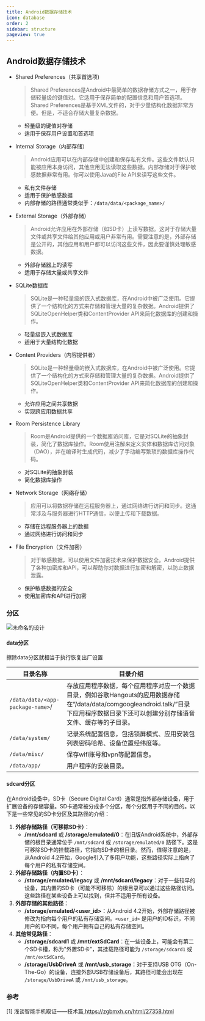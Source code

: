 ```yaml
---
title: Android数据存储技术
icon: database
order: 2
sidebar: structure
pageview: true
---
```


## Android数据存储技术

- Shared Preferences（共享首选项)
  
  > Shared Preferences是Android中最简单的数据存储方式之一，用于存储轻量级的键值对。它适用于保存简单的配置信息和用户首选项。Shared Preferences是基于XML文件的，对于少量结构化数据非常方便。但是，不适合存储大量复杂数据。

  - 轻量级的键值对存储
  - 适用于保存用户设置和首选项
  
- Internal Storage（内部存储）
  
  > Android应用可以在内部存储中创建和保存私有文件。这些文件默认只能被应用本身访问，其他应用无法读取这些数据。内部存储对于保护敏感数据非常有用。你可以使用Java的File API来读写这些文件。

  - 私有文件存储
  - 适用于保护敏感数据
  - 内部存储的路径通常类似于：`/data/data/<package_name>/`
  
- External Storage（外部存储）
  
  > Android允许应用在外部存储（如SD卡）上读写数据。这对于存储大量文件或共享文件给其他应用或用户非常有用。需要注意的是，外部存储是公开的，其他应用和用户都可以访问这些文件，因此要谨慎处理敏感数据。

  - 外部存储器上的读写
  - 适用于存储大量或共享文件
  
- SQLite数据库
  
  > SQLite是一种轻量级的嵌入式数据库，在Android中被广泛使用。它提供了一个结构化的方式来存储和管理大量的复杂数据。Android提供了SQLiteOpenHelper类和ContentProvider API来简化数据库的创建和操作。

  - 轻量级嵌入式数据库
  - 适用于大量结构化数据
  
- Content Providers（内容提供者）
  
  > SQLite是一种轻量级的嵌入式数据库，在Android中被广泛使用。它提供了一个结构化的方式来存储和管理大量的复杂数据。Android提供了SQLiteOpenHelper类和ContentProvider API来简化数据库的创建和操作。

  - 允许应用之间共享数据
  - 实现跨应用数据共享
  
- Room Persistence Library
  
  > Room是Android提供的一个数据库访问库，它是对SQLite的抽象封装，简化了数据库操作。Room使用注解来定义实体和数据库访问对象（DAO），并在编译时生成代码，减少了手动编写繁琐的数据库操作代码。

  - 对SQLite的抽象封装
  - 简化数据库操作
  
- Network Storage（网络存储）
  
  > 应用可以将数据存储在远程服务器上，通过网络进行访问和同步。这通常涉及与服务器进行HTTP通信，以便上传和下载数据。

  - 存储在远程服务器上的数据
  - 通过网络进行访问和同步
  
- File Encryption（文件加密）
  
  > 对于敏感数据，可以使用文件加密技术来保护数据安全。Android提供了各种加密库和API，可以帮助你对数据进行加密和解密，以防止数据泄露。
  
  - 保护敏感数据的安全
  - 使用加密库和API进行加密

### 分区

![未命名的设计](https://bu.dusays.com/2023/07/29/64c5249b5a414.png)

#### data分区

擦除data分区就相当于执行恢复出厂设置

| 目录名称                       | 目录介绍                                                     |
| ------------------------------ | ------------------------------------------------------------ |
| `/data/data/<app-package-name>`/ | 存放应用程序数据，每个应用程序对应一个数据目录，例如谷歌Hangouts的应用数据存储在“/data/data/comgoogleandroid.talk/”目录下应用程序数据目录下还可以创建分别存储语音文件、缓存等的子目录。 |
| `/data/system/`                  | 记录系统配置信息，包括锁屏模式、应用安装包列表密码哈希、设备位置经纬度等。 |
| `/data/misc/`                    | 保存wifi账号和vpn等配置信息。                                |
| `/data/app/`                    | 用户程序的安装目录。                                         |

#### sdcard分区

在Android设备中，SD卡（Secure Digital Card）通常是指外部存储设备，用于扩展设备的存储容量。SD卡通常被分成多个分区，每个分区用于不同的目的。以下是一些常见的SD卡分区及其路径的介绍：

1. **外部存储路径（可移除SD卡）**：
   - **/mnt/sdcard** 或 **/storage/emulated/0**：在旧版Android系统中，外部存储的根目录通常位于 `/mnt/sdcard` 或 `/storage/emulated/0` 路径下。这是可移除SD卡的挂载路径，它指向SD卡的根目录。然而，值得注意的是，从Android 4.2开始，Google引入了多用户功能，这些路径实际上指向了每个用户的私有存储空间。
2. **外部存储路径（内置SD卡）**：
   - **/storage/emulated/legacy** 或 **/mnt/sdcard/legacy**：对于一些较早的设备，其内置的SD卡（可能不可移除）的根目录可以通过这些路径访问。这些路径在某些设备上可以找到，但并不适用于所有设备。
3. **外部存储的其他路径**：
   - **/storage/emulated/<user_id>**：从Android 4.2开始，外部存储路径被修改为指向每个用户的私有存储空间。`<user_id>` 是用户的ID标识，不同用户的ID不同，每个用户拥有自己的私有存储空间。
4. **其他常见路径**：
   - **/storage/sdcard1** 或 **/mnt/extSdCard**：在一些设备上，可能会有第二个SD卡槽，称为"外置SD卡"，其挂载路径可能为 `/storage/sdcard1` 或 `/mnt/extSdCard`。
   - **/storage/UsbDriveA** 或 **/mnt/usb_storage**：对于支持USB OTG（On-The-Go）的设备，连接外部USB存储设备后，其路径可能会出现在 `/storage/UsbDriveA` 或 `/mnt/usb_storage`。



### 参考

[1] 浅谈智能手机取证——技术篇,https://zgbmxh.cn/html/27358.html